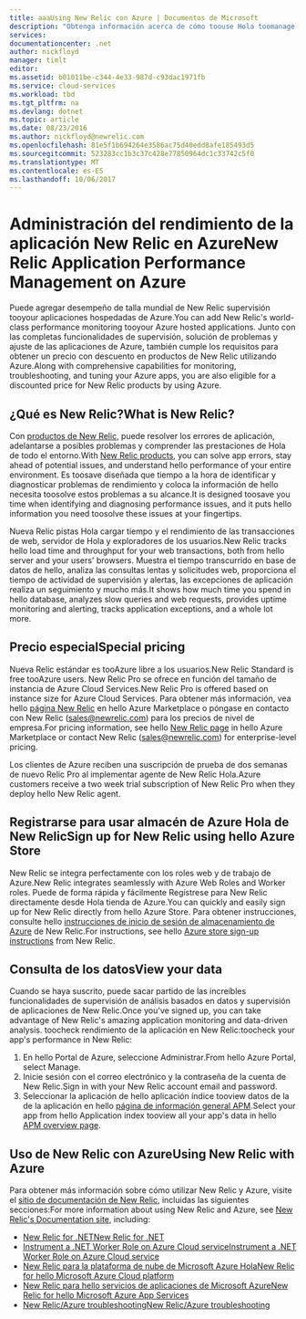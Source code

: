 ```yaml
---
title: aaaUsing New Relic con Azure | Documentos de Microsoft
description: "Obtenga información acerca de cómo toouse Hola toomanage de servicio de New Relic y supervisar la aplicación de Azure."
services: 
documentationcenter: .net
author: nickfloyd
manager: timlt
editor: 
ms.assetid: b01011be-c344-4e33-987d-c93dac1971fb
ms.service: cloud-services
ms.workload: tbd
ms.tgt_pltfrm: na
ms.devlang: dotnet
ms.topic: article
ms.date: 08/23/2016
ms.author: nickfloyd@newrelic.com
ms.openlocfilehash: 81e5f1b694264e3586ac75d40edd8afe185493d5
ms.sourcegitcommit: 523283cc1b3c37c428e77850964dc1c33742c5f0
ms.translationtype: MT
ms.contentlocale: es-ES
ms.lasthandoff: 10/06/2017
---
```

# <a name="new-relic-application-performance-management-on-azure"></a><span data-ttu-id="1cae6-103">Administración del rendimiento de la aplicación New Relic en Azure</span><span class="sxs-lookup"><span data-stu-id="1cae6-103">New Relic Application Performance Management on Azure</span></span>
<span data-ttu-id="1cae6-104">Puede agregar desempeño de talla mundial de New Relic supervisión tooyour aplicaciones hospedadas de Azure.</span><span class="sxs-lookup"><span data-stu-id="1cae6-104">You can add New Relic's world-class performance monitoring tooyour Azure hosted applications.</span></span> <span data-ttu-id="1cae6-105">Junto con las completas funcionalidades de supervisión, solución de problemas y ajuste de las aplicaciones de Azure, también cumple los requisitos para obtener un precio con descuento en productos de New Relic utilizando Azure.</span><span class="sxs-lookup"><span data-stu-id="1cae6-105">Along with comprehensive capabilities for monitoring, troubleshooting, and tuning your Azure apps, you are also eligible for a discounted price for New Relic products by using Azure.</span></span>

## <a name="what-is-new-relic"></a><span data-ttu-id="1cae6-106">¿Qué es New Relic?</span><span class="sxs-lookup"><span data-stu-id="1cae6-106">What is New Relic?</span></span>
<span data-ttu-id="1cae6-107">Con [productos de New Relic](https://newrelic.com/products), puede resolver los errores de aplicación, adelantarse a posibles problemas y comprender las prestaciones de Hola de todo el entorno.</span><span class="sxs-lookup"><span data-stu-id="1cae6-107">With [New Relic products](https://newrelic.com/products), you can solve app errors, stay ahead of potential issues, and understand hello performance of your entire environment.</span></span> <span data-ttu-id="1cae6-108">Es toosave diseñada que tiempo a la hora de identificar y diagnosticar problemas de rendimiento y coloca la información de hello necesita toosolve estos problemas a su alcance.</span><span class="sxs-lookup"><span data-stu-id="1cae6-108">It is designed toosave you time when identifying and diagnosing performance issues, and it puts hello information you need toosolve these issues at your fingertips.</span></span>

<span data-ttu-id="1cae6-109">Nueva Relic pistas Hola cargar tiempo y el rendimiento de las transacciones de web, servidor de Hola y exploradores de los usuarios.</span><span class="sxs-lookup"><span data-stu-id="1cae6-109">New Relic tracks hello load time and throughput for your web transactions, both from hello server and your users' browsers.</span></span> <span data-ttu-id="1cae6-110">Muestra el tiempo transcurrido en base de datos de hello, analiza las consultas lentas y solicitudes web, proporciona el tiempo de actividad de supervisión y alertas, las excepciones de aplicación realiza un seguimiento y mucho más.</span><span class="sxs-lookup"><span data-stu-id="1cae6-110">It shows how much time you spend in hello database, analyzes slow queries and web requests, provides uptime monitoring and alerting, tracks application exceptions, and a whole lot more.</span></span> 

## <a name="special-pricing"></a><span data-ttu-id="1cae6-111">Precio especial</span><span class="sxs-lookup"><span data-stu-id="1cae6-111">Special pricing</span></span>
<span data-ttu-id="1cae6-112">Nueva Relic estándar es tooAzure libre a los usuarios.</span><span class="sxs-lookup"><span data-stu-id="1cae6-112">New Relic Standard is free tooAzure users.</span></span> <span data-ttu-id="1cae6-113">New Relic Pro se ofrece en función del tamaño de instancia de Azure Cloud Services.</span><span class="sxs-lookup"><span data-stu-id="1cae6-113">New Relic Pro is offered based on instance size for Azure Cloud Services.</span></span> <span data-ttu-id="1cae6-114">Para obtener más información, vea hello [página New Relic](https://azure.microsoft.com/marketplace/partners/newrelic/newrelic/) en hello Azure Marketplace o póngase en contacto con New Relic (sales@newrelic.com) para los precios de nivel de empresa.</span><span class="sxs-lookup"><span data-stu-id="1cae6-114">For pricing information, see hello [New Relic page](https://azure.microsoft.com/marketplace/partners/newrelic/newrelic/) in hello Azure Marketplace or contact New Relic (sales@newrelic.com) for enterprise-level pricing.</span></span>

<span data-ttu-id="1cae6-115">Los clientes de Azure reciben una suscripción de prueba de dos semanas de nuevo Relic Pro al implementar agente de New Relic Hola.</span><span class="sxs-lookup"><span data-stu-id="1cae6-115">Azure customers receive a two week trial subscription of New Relic Pro when they deploy hello New Relic agent.</span></span>

## <a name="sign-up-for-new-relic-using-hello-azure-store"></a><span data-ttu-id="1cae6-116">Registrarse para usar almacén de Azure Hola de New Relic</span><span class="sxs-lookup"><span data-stu-id="1cae6-116">Sign up for New Relic using hello Azure Store</span></span>
<span data-ttu-id="1cae6-117">New Relic se integra perfectamente con los roles web y de trabajo de Azure.</span><span class="sxs-lookup"><span data-stu-id="1cae6-117">New Relic integrates seamlessly with Azure Web Roles and Worker roles.</span></span> <span data-ttu-id="1cae6-118">Puede de forma rápida y fácilmente Regístrese para New Relic directamente desde Hola tienda de Azure.</span><span class="sxs-lookup"><span data-stu-id="1cae6-118">You can quickly and easily sign up for New Relic directly from hello Azure Store.</span></span> <span data-ttu-id="1cae6-119">Para obtener instrucciones, consulte hello [instrucciones de inicio de sesión de almacenamiento de Azure](https://docs.newrelic.com/docs/agents/net-agent/azure-installation/azure-cloud-services#signup) de New Relic.</span><span class="sxs-lookup"><span data-stu-id="1cae6-119">For instructions, see hello [Azure store sign-up instructions](https://docs.newrelic.com/docs/agents/net-agent/azure-installation/azure-cloud-services#signup) from New Relic.</span></span>

## <a name="view-your-data"></a><span data-ttu-id="1cae6-120">Consulta de los datos</span><span class="sxs-lookup"><span data-stu-id="1cae6-120">View your data</span></span>
<span data-ttu-id="1cae6-121">Cuando se haya suscrito, puede sacar partido de las increíbles funcionalidades de supervisión de análisis basados en datos y supervisión de aplicaciones de New Relic.</span><span class="sxs-lookup"><span data-stu-id="1cae6-121">Once you've signed up, you can take advantage of New Relic's amazing application monitoring and data-driven analysis.</span></span> <span data-ttu-id="1cae6-122">toocheck rendimiento de la aplicación en New Relic:</span><span class="sxs-lookup"><span data-stu-id="1cae6-122">toocheck your app's performance in New Relic:</span></span>

1. <span data-ttu-id="1cae6-123">En hello Portal de Azure, seleccione Administrar.</span><span class="sxs-lookup"><span data-stu-id="1cae6-123">From hello Azure Portal, select Manage.</span></span>
2. <span data-ttu-id="1cae6-124">Inicie sesión con el correo electrónico y la contraseña de la cuenta de New Relic.</span><span class="sxs-lookup"><span data-stu-id="1cae6-124">Sign in with your New Relic account email and password.</span></span>
3. <span data-ttu-id="1cae6-125">Seleccionar la aplicación de hello aplicación índice tooview datos de la de la aplicación en hello [página de información general APM](https://docs.newrelic.com/docs/apm/applications-menu/monitoring/apm-overview-page).</span><span class="sxs-lookup"><span data-stu-id="1cae6-125">Select your app from hello Application index tooview all your app's data in hello [APM overview page](https://docs.newrelic.com/docs/apm/applications-menu/monitoring/apm-overview-page).</span></span>

## <a name="using-new-relic-with-azure"></a><span data-ttu-id="1cae6-126">Uso de New Relic con Azure</span><span class="sxs-lookup"><span data-stu-id="1cae6-126">Using New Relic with Azure</span></span>
<span data-ttu-id="1cae6-127">Para obtener más información sobre cómo utilizar New Relic y Azure, visite el [sitio de documentación de New Relic](https://docs.newrelic.com/docs/agents/net-agent/azure-installation), incluidas las siguientes secciones:</span><span class="sxs-lookup"><span data-stu-id="1cae6-127">For more information about using New Relic and Azure, see [New Relic's Documentation site](https://docs.newrelic.com/docs/agents/net-agent/azure-installation), including:</span></span> 

* [<span data-ttu-id="1cae6-128">New Relic for .NET</span><span class="sxs-lookup"><span data-stu-id="1cae6-128">New Relic for .NET</span></span>](https://docs.newrelic.com/docs/agents/net-agent/getting-started/new-relic-net)
* [<span data-ttu-id="1cae6-129">Instrument a .NET Worker Role on Azure Cloud service</span><span class="sxs-lookup"><span data-stu-id="1cae6-129">Instrument a .NET Worker Role on Azure Cloud service</span></span>](https://docs.newrelic.com/docs/agents/net-agent/azure-installation/instrument-net-worker-role-azure-cloud-service)
* [<span data-ttu-id="1cae6-130">New Relic para la plataforma de nube de Microsoft Azure Hola</span><span class="sxs-lookup"><span data-stu-id="1cae6-130">New Relic for hello Microsoft Azure Cloud platform</span></span>](https://docs.newrelic.com/docs/agents/net-agent/azure-installation/azure-cloud-services)
* [<span data-ttu-id="1cae6-131">New Relic para hello servicios de aplicaciones de Microsoft Azure</span><span class="sxs-lookup"><span data-stu-id="1cae6-131">New Relic for hello Microsoft Azure App Services</span></span>](https://docs.newrelic.com/docs/agents/net-agent/azure-installation/azure-portal)
* [<span data-ttu-id="1cae6-132">New Relic/Azure troubleshooting</span><span class="sxs-lookup"><span data-stu-id="1cae6-132">New Relic/Azure troubleshooting</span></span>](https://docs.newrelic.com/docs/agents/net-agent/azure-troubleshooting)

